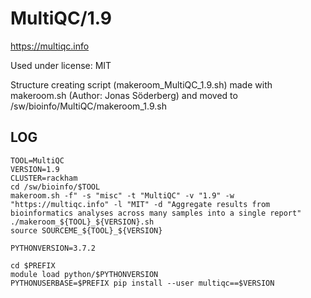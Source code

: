 MultiQC/1.9
========================

<https://multiqc.info>

Used under license:
MIT

Structure creating script (makeroom_MultiQC_1.9.sh) made with makeroom.sh (Author: Jonas Söderberg) and moved to /sw/bioinfo/MultiQC/makeroom_1.9.sh

LOG
---

    TOOL=MultiQC
    VERSION=1.9
    CLUSTER=rackham
    cd /sw/bioinfo/$TOOL
    makeroom.sh -f" -s "misc" -t "MultiQC" -v "1.9" -w "https://multiqc.info" -l "MIT" -d "Aggregate results from bioinformatics analyses across many samples into a single report"
    ./makeroom_${TOOL}_${VERSION}.sh
    source SOURCEME_${TOOL}_${VERSION}

    PYTHONVERSION=3.7.2

    cd $PREFIX
    module load python/$PYTHONVERSION
    PYTHONUSERBASE=$PREFIX pip install --user multiqc==$VERSION

